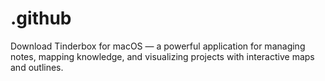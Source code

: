 # .github
Download Tinderbox for macOS — a powerful application for managing notes, mapping knowledge, and visualizing projects with interactive maps and outlines.  
